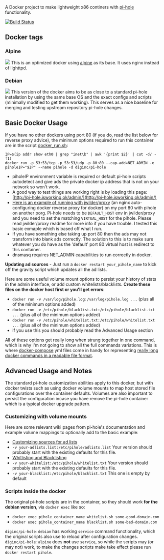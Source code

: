 A Docker project to make lightweight x86 continers with [pi-hole](https://pi-hole.net) functionality.  

[![Build Status](https://travis-ci.org/diginc/docker-pi-hole.svg?branch=master)](https://travis-ci.org/diginc/docker-pi-hole)

## Docker tags

### Alpine

[![](https://badge.imagelayers.io/diginc/pi-hole:alpine.svg)](https://imagelayers.io/?images=diginc/pi-hole:alpine 'Get your own badge on imagelayers.io')
This is an optimized docker using [alpine](https://hub.docker.com/_/alpine/) as its base.  It uses nginx instead of lighttpd.

### Debian

[![](https://badge.imagelayers.io/diginc/pi-hole:debian.svg)](https://imagelayers.io/?images=diginc/pi-hole:debian 'Get your own badge on imagelayers.io')
This version of the docker aims to be as close to a standard pi-hole installation by using the same base OS and the exact configs and scripts (minimally modified to get them working).  This serves as a nice baseline for merging and testing upstream repository pi-hole changes.

## Basic Docker Usage

If you have no other dockers using port 80 (if you do, read the list below for reverse proxy advice), the minimum options required to run this container are in the script [docker_run.sh](https://github.com/diginc/docker-pi-hole/blob/master/docker_run.sh): 

```
IP=$(ip addr show eth0 | grep "inet\b" | awk '{print $2}' | cut -d/ -f1)
docker run -p 53:53/tcp -p 53:53/udp -p 80:80 --cap-add=NET_ADMIN -e piholeIP="$IP" --name pihole -d diginc/pi-hole
```

* piholeIP environment variable is required or default pi-hole scripts autodetect and give ads the private docker ip address that is not on your network so won't work.
 * A good way to test things are working right is by loading this page: [http://pi-hole.isworking.ok/admin/](http://pi-hole.isworking.ok/admin/)
 * [Here is an example of running with jwilder/proxy](https://github.com/diginc/docker-pi-hole/blob/master/jwilder-proxy-example-doco.yml) (an nginx auto-configuring docker reverse proxy for docker) on my port 80 with pihole on another porg.  Pi-hole needs to be `DEFAULT_HOST` env in jwilder/proxy and you need to set the matching `VIRTUAL_HOST` for the pihole.  Please read jwilder/proxy readme for more info if you have trouble.  I tested this basic exmaple which is based off what I run.
 * If you have something else taking up port 80 then the ads may not transform into blank ads correctly.  The solution to this is to make sure whatever you do have as the 'default' port 80 virtual host is redirect to this container.  
* dnsmasq requires NET_ADMIN capabilities to run correctly in docker.

**Updating ad sources** - Just run a `docker restart your_pihole_name` to kick off the gravity script which updates all the ad lists.

Here are some useful volume mount options to persist your history of stats in the admin interface, or add custom whitelists/blacklists.  **Create these files on the docker host first or you'll get errors**:

* `docker run -v /var/log/pihole.log:/var/log/pihole.log ...` (plus all of the minimum options added)
* `docker run -v /etc/pihole/blacklist.txt:/etc/pihole/blacklist.txt ...` (plus all of the minimum options added)
* `docker run -v /etc/pihole/whitelist.txt:/etc/pihole/whitelist.txt ...` (plus all of the minimum options added)
 * if you use this you should probably read the Advanced Usage section

All of these options get really long when strung together in one command, which is why I'm not going to show all the full commands variations.  This is where [docker-compose](https://docs.docker.com/compose/install/) yml files come in handy for representing [really long docker commands in a readable file format](https://github.com/diginc/docker-pi-hole/blob/master/doco-example.yml).


## Advanced Usage and Notes

The standard pi-hole customization abilities apply to this docker, but with docker twists such as using docker volume mounts to map host stored file configurations over the container defaults.  Volumes are also important to persist the configuration incase you have remove the pi-hole container which is a typical docker upgrade pattern.

### Customizing with volume mounts

Here are some relevant wiki pages from pi-hole's documentation and example volume mappings to optionally add to the basic example:

* [Customizing sources for ad lists](https://github.com/pi-hole/pi-hole/wiki/Customising-sources-for-ad-lists)
 * `-v your-adlists.list:/etc/pihole/adlists.list` Your version should probably start with the existing defaults for this file.
* [Whitlisting and Blacklisting](https://github.com/pi-hole/pi-hole/wiki/Whitelisting-and-Blacklisting)
 * `-v your-whitelist:/etc/pihole/whitelist.txt` Your version should probably start with the existing defaults for this file.
 * `-v your-blacklist:/etc/pihole/blacklist.txt` This one is empty by default

### Scripts inside the docker

The original pi-hole scripts are in the container, so they should work **for the debian version**, via `docker exec` like so:

* `docker exec pihole_container_name whitelist.sh some-good-domain.com`
* `docker exec pihole_container_name blacklist.sh some-bad-domain.com`

`diginc/pi-hole:debian` has working `service` command functionality, which the original scripts also use to reload after configuration changes. `diginc/pi-hole:alpine` does **not** use `service`, so while the scripts may (or may not) work, to make the changes scripts make take effect please run `docker restart pihole`.
